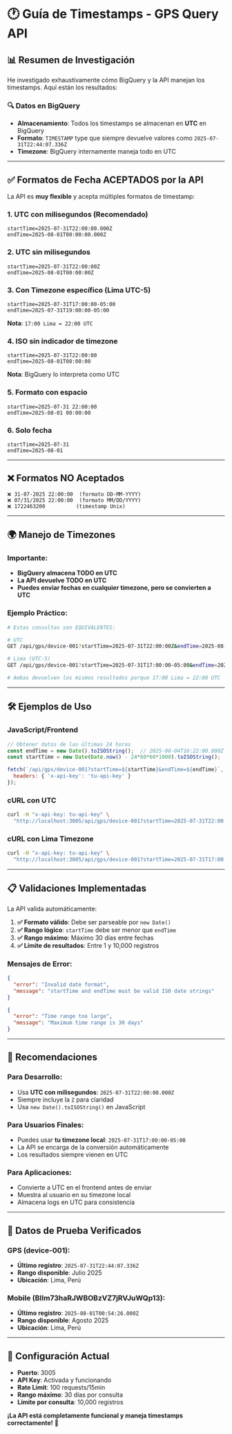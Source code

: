 # 🕐 Guía de Timestamps - GPS Query API

## 📊 **Resumen de Investigación**

He investigado exhaustivamente cómo BigQuery y la API manejan los timestamps. Aquí están los resultados:

### **🔍 Datos en BigQuery**
- **Almacenamiento**: Todos los timestamps se almacenan en **UTC** en BigQuery
- **Formato**: `TIMESTAMP` type que siempre devuelve valores como `2025-07-31T22:44:07.336Z`
- **Timezone**: BigQuery internamente maneja todo en UTC

---

## ✅ **Formatos de Fecha ACEPTADOS por la API**

La API es **muy flexible** y acepta múltiples formatos de timestamp:

### **1. UTC con milisegundos (Recomendado)**
```
startTime=2025-07-31T22:00:00.000Z
endTime=2025-08-01T00:00:00.000Z
```

### **2. UTC sin milisegundos**
```
startTime=2025-07-31T22:00:00Z
endTime=2025-08-01T00:00:00Z
```

### **3. Con Timezone específico (Lima UTC-5)**
```
startTime=2025-07-31T17:00:00-05:00
endTime=2025-07-31T19:00:00-05:00
```
**Nota**: `17:00 Lima = 22:00 UTC`

### **4. ISO sin indicador de timezone**
```
startTime=2025-07-31T22:00:00
endTime=2025-08-01T00:00:00
```
**Nota**: BigQuery lo interpreta como UTC

### **5. Formato con espacio**
```
startTime=2025-07-31 22:00:00
endTime=2025-08-01 00:00:00
```

### **6. Solo fecha**
```
startTime=2025-07-31
endTime=2025-08-01
```

---

## ❌ **Formatos NO Aceptados**

```
❌ 31-07-2025 22:00:00  (formato DD-MM-YYYY)
❌ 07/31/2025 22:00:00  (formato MM/DD/YYYY)
❌ 1722463200          (timestamp Unix)
```

---

## 🌍 **Manejo de Timezones**

### **Importante**: 
- **BigQuery almacena TODO en UTC**
- **La API devuelve TODO en UTC**
- **Puedes enviar fechas en cualquier timezone, pero se convierten a UTC**

### **Ejemplo Práctico**:
```bash
# Estas consultas son EQUIVALENTES:

# UTC
GET /api/gps/device-001?startTime=2025-07-31T22:00:00Z&endTime=2025-08-01T00:00:00Z

# Lima (UTC-5)
GET /api/gps/device-001?startTime=2025-07-31T17:00:00-05:00&endTime=2025-07-31T19:00:00-05:00

# Ambas devuelven los mismos resultados porque 17:00 Lima = 22:00 UTC
```

---

## 🛠️ **Ejemplos de Uso**

### **JavaScript/Frontend**
```javascript
// Obtener datos de las últimas 24 horas
const endTime = new Date().toISOString();  // 2025-08-04T16:22:00.000Z
const startTime = new Date(Date.now() - 24*60*60*1000).toISOString();

fetch(`/api/gps/device-001?startTime=${startTime}&endTime=${endTime}`, {
  headers: { 'x-api-key': 'tu-api-key' }
});
```

### **cURL con UTC**
```bash
curl -H "x-api-key: tu-api-key" \
  "http://localhost:3005/api/gps/device-001?startTime=2025-07-31T22:00:00.000Z&endTime=2025-08-01T00:00:00.000Z"
```

### **cURL con Lima Timezone**
```bash
curl -H "x-api-key: tu-api-key" \
  "http://localhost:3005/api/gps/device-001?startTime=2025-07-31T17:00:00-05:00&endTime=2025-07-31T19:00:00-05:00"
```

---

## 📋 **Validaciones Implementadas**

La API valida automáticamente:

1. **✅ Formato válido**: Debe ser parseable por `new Date()`
2. **✅ Rango lógico**: `startTime` debe ser menor que `endTime`
3. **✅ Rango máximo**: Máximo 30 días entre fechas
4. **✅ Límite de resultados**: Entre 1 y 10,000 registros

### **Mensajes de Error**:
```json
{
  "error": "Invalid date format",
  "message": "startTime and endTime must be valid ISO date strings"
}

{
  "error": "Time range too large", 
  "message": "Maximum time range is 30 days"
}
```

---

## 🎯 **Recomendaciones**

### **Para Desarrollo**:
- Usa **UTC con milisegundos**: `2025-07-31T22:00:00.000Z`
- Siempre incluye la `Z` para claridad
- Usa `new Date().toISOString()` en JavaScript

### **Para Usuarios Finales**:
- Puedes usar **tu timezone local**: `2025-07-31T17:00:00-05:00`
- La API se encarga de la conversión automáticamente
- Los resultados siempre vienen en UTC

### **Para Aplicaciones**:
- Convierte a UTC en el frontend antes de enviar
- Muestra al usuario en su timezone local
- Almacena logs en UTC para consistencia

---

## 🧪 **Datos de Prueba Verificados**

### **GPS (device-001)**:
- **Último registro**: `2025-07-31T22:44:07.336Z`
- **Rango disponible**: Julio 2025
- **Ubicación**: Lima, Perú

### **Mobile (BIIm73haRJWBOBzVZ7jRVJuWQp13)**:
- **Último registro**: `2025-08-01T00:54:26.000Z`
- **Rango disponible**: Agosto 2025
- **Ubicación**: Lima, Perú

---

## 🔧 **Configuración Actual**

- **Puerto**: 3005
- **API Key**: Activada y funcionando
- **Rate Limit**: 100 requests/15min
- **Rango máximo**: 30 días por consulta
- **Límite por consulta**: 10,000 registros

**¡La API está completamente funcional y maneja timestamps correctamente!** 🎉